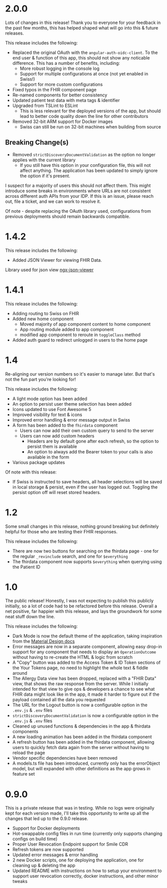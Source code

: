 <!--
 Copyright 2021 Omar Hoblos
 
 Licensed under the Apache License, Version 2.0 (the "License");
 you may not use this file except in compliance with the License.
 You may obtain a copy of the License at
 
     http://www.apache.org/licenses/LICENSE-2.0
 
 Unless required by applicable law or agreed to in writing, software
 distributed under the License is distributed on an "AS IS" BASIS,
 WITHOUT WARRANTIES OR CONDITIONS OF ANY KIND, either express or implied.
 See the License for the specific language governing permissions and
 limitations under the License.
-->

# 2.0.0

Lots of changes in this release! Thank you to everyone for your feedback in the past few months, this has helped shaped what will go into this & future releases.

This release includes the following:

* Replaced the original OAuth with the `angular-auth-oidc-client`. To the end user & function of this app, this should not show any noticable difference. This has a number of benefits, including:
    * More robust logging in the console log
    * Support for multiple configurations at once (not yet enabled in Swiss!)
    * Support for more custom configurations
* Fixed typos in the FHIR component page
* Re-named components for better consistency
* Updated patient test data with meta tags & identifier
* Upgraded from TSLint to ESLint
    * This is less relevant for the deployed versions of the app, but should lead to better code quality down the line for other contributors
* Removed 32-bit ARM support for Docker images
    * Swiss can still be run on 32-bit machines when building from source

## Breaking Change(s)

* Removed `strictDiscoveryDocumentValidation` as the option no longer applies with the current library
    * If you still have this option in your configuration file, this will not affect anything. The application has been updated to simply ignore the option if it's present.

I suspect for a majority of users this should not affect them. This might introduce some breaks in environments where URLs are not consistent across different auth APIs from your IDP. If this is an issue, please reach out, file a ticket, and we can work to resolve it. 

Of note - despite replacing the OAuth library used, configurations from previous deployments should remain backwards compatible. 

# 1.4.2

This release includes the following:

* Added JSON Viewer for viewing FHIR Data.

Library used for json view [ngx-json-viewer](https://www.npmjs.com/package/ngx-json-viewer)

# 1.4.1

This release includes the following:

* Adding routing to Swiss on FHIR
* Added new home component
    * Moved majority of app component content to home component
    * App routing module added to app component
    * modified app component to reroute in `toggleClass` method
* Added auth guard to redirect unlogged in users to the home page

# 1.4

Re-aligning our version numbers so it's easier to manage later. But that's not the fun part you're looking for! 

This release includes the following:

* A light mode option has been added
* An option to persist user theme selection has been added
* Icons updated to use Font Awesome 5
* Improved visibility for text & icons
* Improved error handling & error message output in Swiss
* A form has been added to the `fhirdata` component
    * Users can now add their own custom query to send to the server
    * Users can now add custom headers
        * Headers are by default gone after each refresh, so the option to persist them is available
        * An option to always add the Bearer token to your calls is also available in the form
* Various package updates

Of note with this release:

* If Swiss is instructed to save headers, all header selections will be saved in local storage & persist, even if the user has logged out. Toggling the persist option off will reset stored headers.

# 1.2

Some small changes in this release, nothing ground breaking but definitely helpful for those who are testing their FHIR responses. 

This release includes the following:

* There are now two buttons for searching on the fhirdata page - one for the regular `_revinclude` search, and one for `$everything`
* The fhirdata component now supports `$everything` when querying using the Patient ID

# 1.0

The public release! Honestly, I was not expecting to publish this publicly initially, so a lot of code had to be refactored before this release. Overall a net positive, far happier with this release, and lays the groundwork for some neat stuff down the line.

This release includes the following:

* Dark Mode is now the default theme of the application, taking inspiration from the [Material Design docs](https://material.io/design/color/dark-theme.html#usage)
* Error messages are now in a separate component, allowing easy drop-in support for any component that needs to display an `OperationOutcome` without having to re-create the HTML & logic from scratch
* A "Copy" button was added to the Access Token & ID Token sections of the Your Tokens page, no need to highlight the whole text & fiddle around
* The Allergy Data view has been dropped, replaced with a "FHIR Data" view, that shows the raw response from the server. While I initially intended for that view to give ops & developers a chance to see what FHIR data might look like in the app, it made it harder to figure out if the payload contained all the data you requested
* The URL for the Logout button is now a configurable option in the `.env.js` & `.env` files
* `strictDiscoveryDocumentValidation` is now a configurable option in the `.env.js` & `.env` files
* Cleaned up unused functions & dependencies in the app & fhirdata components
* A new loading animation has been added in the fhirdata component
* A refresh button has been added in the fhirdata component, allowing users to quickly fetch data again from the server without having to reload the page
* Vendor specific dependencies have been removed
* A models.ts file has been introduced, currently only has the errorObject model, but will expanded with other definitions as the app grows in feature set

# 0.9.0

This is a private release that was in testing. While no logs were originally kept for each version made, I'll take this opportunity to write up all the changes that led up to the 0.9.0 release.

* Support for Docker deployments
* Hot-swappable config files in run time (currently only supports changing configs on build time)
* Proper User Revocation Endpoint support for Smile CDR
* Refresh tokens are now supported
* Updated error messages & error handling
* 2 new Docker scripts, one for deploying the application, one for cleaning up & deleting the app
* Updated README with instructions on how to setup your environment to support user revocation correctly, docker instructions,  and other minor tweaks
